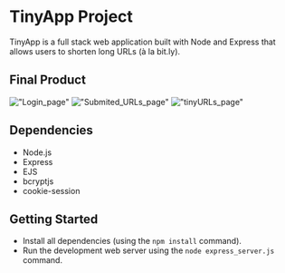 # TinyApp Project

TinyApp is a full stack web application built with Node and Express that allows users to shorten long URLs (à la bit.ly).

## Final Product

!["Login_page"](https://github.com/lighthouse-labs/tinyapp/blob/main/docs/Login_page.png)
!["Submited_URLs_page"](https://github.com/lighthouse-labs/tinyapp/blob/main/docs/Submited_URLs_page.png)
!["tinyURLs_page"](https://github.com/lighthouse-labs/tinyapp/blob/main/docs/urls-page.png)

## Dependencies

- Node.js
- Express
- EJS
- bcryptjs
- cookie-session

## Getting Started

- Install all dependencies (using the `npm install` command).
- Run the development web server using the `node express_server.js` command.
